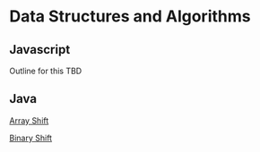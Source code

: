 # Data Structures and Algorithms 

## Javascript 
Outline for this TBD 

## Java 
[Array Shift](https://github.com/GoldBeardSea/data-structures-and-algorithms/blob/master/individual-readmes/ArrayShift.md)

[Binary Shift](https://github.com/GoldBeardSea/data-structures-and-algorithms/blob/master/individual-readmes/BinaryShift.md)
